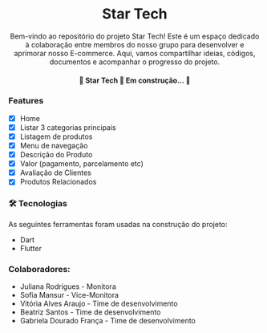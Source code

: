 <h1 align="center">Star Tech</h1>

<p align="center">Bem-vindo ao repositório do projeto Star Tech! Este é um espaço dedicado à colaboração entre membros do nosso grupo para desenvolver e aprimorar nosso E-commerce. 
Aqui, vamos compartilhar ideias, códigos, documentos e acompanhar o progresso do projeto. </p>

<h4 align="center"> 
	🚧  Star Tech 🚀 Em construção...  🚧
</h4>

### Features

- [x]  Home
- [x] Listar 3 categorias principais
- [x] Listagem de produtos
- [x] Menu de navegação
- [x] Descrição do Produto
- [x] Valor (pagamento, parcelamento etc)
- [x] Avaliação de Clientes
- [x] Produtos Relacionados

### 🛠 Tecnologias

As seguintes ferramentas foram usadas na construção do projeto:

- Dart
- Flutter

### Colaboradores: 

- Juliana Rodrigues - Monitora
- Sofia Mansur - Vice-Monitora
- Vitória Alves Araujo - Time de desenvolvimento 
- Beatriz Santos - Time de desenvolvimento
- Gabriela Dourado França - Time de desenvolvimento
 

